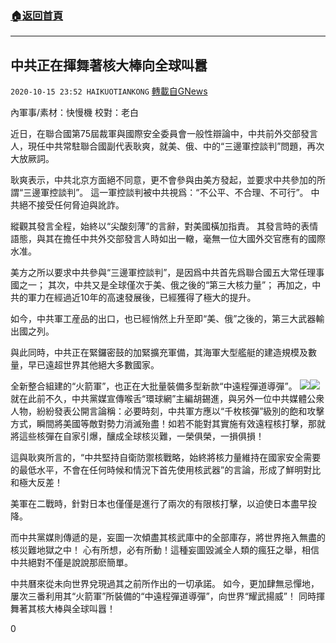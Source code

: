 ###  [:house:返回首頁](https://github.com/ourhimalayas/txt)
---

## 中共正在揮舞著核大棒向全球叫囂
`2020-10-15 23:52 HAIKUOTIANKONG` [轉載自GNews](https://gnews.org/zh-hant/426967/)

內軍事/素材：快慢機
校對：老白

近日，在聯合國第75屆裁軍與國際安全委員會一般性辯論中，中共前外交部發言人，現任中共常駐聯合國副代表耿爽，就美、俄、中的“三邊軍控談判”問題，再次大放厥詞。

耿爽表示，中共北京方面絕不同意，更不會參與由美方發起，並要求中共參加的所謂“三邊軍控談判”。
這一軍控談判被中共視爲：“不公平、不合理、不可行”。
中共絕不接受任何脅迫與訛詐。

縱觀其發言全程，始終以“尖酸刻薄”的言辭，對美國橫加指責。
其發言時的表情語態，與其在擔任中共外交部發言人時如出一轍，毫無一位大國外交官應有的國際水准。

美方之所以要求中共參與“三邊軍控談判”，是因爲中共首先爲聯合國五大常任理事國之一；
其次，中共又是全球僅次于美、俄之後的“第三大核力量”；
再加之，中共的軍力在經過近10年的高速發展後，已經獲得了極大的提升。

如今，中共軍工産品的出口，也已經悄然上升至即“美、俄”之後的，第三大武器輸出國之列。

與此同時，中共正在緊鑼密鼓的加緊擴充軍備，其海軍大型艦艇的建造規模及數量，早已遠超世界其他絕大多數國家。

全新整合組建的“火箭軍”，也正在大批量裝備多型新款“中遠程彈道導彈”。
![]()![](https://s3.amazonaws.com/gnews-media-offload/wp-content/uploads/2020/10/15234742/150.jpg)![]()![](https://s3.amazonaws.com/gnews-media-offload/wp-content/uploads/2020/10/15234753/151.jpg)
就在此前不久，中共黨媒宣傳喉舌“環球網”主編胡錫進，與另外一位中共媒體公衆人物，紛紛發表公開言論稱：必要時刻，中共軍方應以“千枚核彈”級別的飽和攻擊方式，瞬間將美國等敵對勢力消滅殆盡！如若不能對其實施有效遠程核打擊，那就將這些核彈在自家引爆，釀成全球核災難，一榮俱榮，一損俱損！

這與耿爽所言的，“中共堅持自衛防禦核戰略，始終將核力量維持在國家安全需要的最低水平，不會在任何時候和情況下首先使用核武器”的言論，形成了鮮明對比和極大反差！

美軍在二戰時，針對日本也僅僅是進行了兩次的有限核打擊，以迫使日本盡早投降。

而中共黨媒則傳遞的是，妄圖一次傾盡其核武庫中的全部庫存，將世界拖入無盡的核災難地獄之中！
心有所想，必有所動！這種妄圖毀滅全人類的瘋狂之舉，相信中共絕對不僅是說說那麽簡單。

中共曆來從未向世界兌現過其之前所作出的一切承諾。
如今，更加肆無忌憚地，屢次三番利用其“火箭軍”所裝備的“中遠程彈道導彈”，向世界“耀武揚威”！
同時揮舞著其核大棒與全球叫囂！

0

